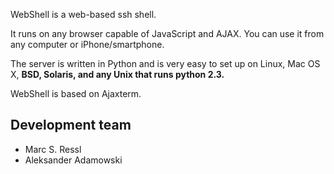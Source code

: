 WebShell is a web-based ssh shell.

It runs on any browser capable of JavaScript and AJAX. You can use it from any computer or iPhone/smartphone.

The server is written in Python and is very easy to set up on Linux, Mac OS X, **BSD, Solaris, and any Unix that runs python 2.3.**

WebShell is based on Ajaxterm.

## Development team ##
  * Marc S. Ressl
  * Aleksander Adamowski
